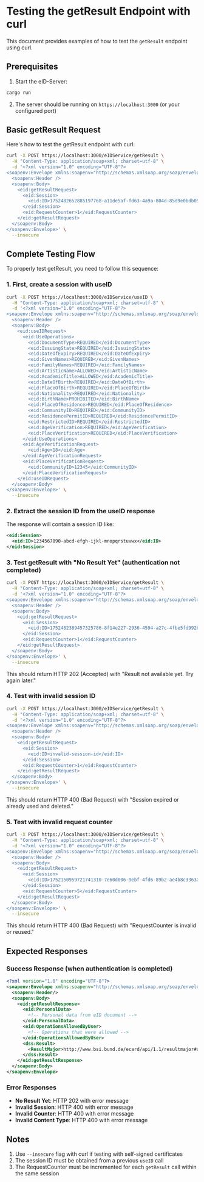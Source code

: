 # Testing the getResult Endpoint with curl

This document provides examples of how to test the `getResult` endpoint using curl.

## Prerequisites

1. Start the eID-Server:

```bash
cargo run
```

2. The server should be running on `https://localhost:3000` (or your configured port)

## Basic getResult Request

Here's how to test the getResult endpoint with curl:

```bash
curl -X POST https://localhost:3000/eIDService/getResult \
  -H "Content-Type: application/soap+xml; charset=utf-8" \
  -d '<?xml version="1.0" encoding="UTF-8"?>
<soapenv:Envelope xmlns:soapenv="http://schemas.xmlsoap.org/soap/envelope/" xmlns:eid="http://bsi.bund.de/eID/">
  <soapenv:Header />
  <soapenv:Body>
    <eid:getResultRequest>
      <eid:Session>
        <eid:ID>1752482652885197768-a11de5af-fd63-4a9a-804d-85d9e0bdb05e</eid:ID>
      </eid:Session>
      <eid:RequestCounter>1</eid:RequestCounter>
    </eid:getResultRequest>
  </soapenv:Body>
</soapenv:Envelope>' \
  --insecure
```

## Complete Testing Flow

To properly test getResult, you need to follow this sequence:

### 1. First, create a session with useID

```bash
curl -X POST https://localhost:3000/eIDService/useID \
  -H "Content-Type: application/soap+xml; charset=utf-8" \
  -d '<?xml version="1.0" encoding="UTF-8"?>
<soapenv:Envelope xmlns:soapenv="http://schemas.xmlsoap.org/soap/envelope/" xmlns:eid="http://bsi.bund.de/eID/">
  <soapenv:Header />
  <soapenv:Body>
    <eid:useIDRequest>
      <eid:UseOperations>
        <eid:DocumentType>REQUIRED</eid:DocumentType>
        <eid:IssuingState>REQUIRED</eid:IssuingState>
        <eid:DateOfExpiry>REQUIRED</eid:DateOfExpiry>
        <eid:GivenNames>REQUIRED</eid:GivenNames>
        <eid:FamilyNames>REQUIRED</eid:FamilyNames>
        <eid:ArtisticName>ALLOWED</eid:ArtisticName>
        <eid:AcademicTitle>ALLOWED</eid:AcademicTitle>
        <eid:DateOfBirth>REQUIRED</eid:DateOfBirth>
        <eid:PlaceOfBirth>REQUIRED</eid:PlaceOfBirth>
        <eid:Nationality>REQUIRED</eid:Nationality>
        <eid:BirthName>PROHIBITED</eid:BirthName>
        <eid:PlaceOfResidence>REQUIRED</eid:PlaceOfResidence>
        <eid:CommunityID>REQUIRED</eid:CommunityID>
        <eid:ResidencePermitID>REQUIRED</eid:ResidencePermitID>
        <eid:RestrictedID>REQUIRED</eid:RestrictedID>
        <eid:AgeVerification>REQUIRED</eid:AgeVerification>
        <eid:PlaceVerification>REQUIRED</eid:PlaceVerification>
      </eid:UseOperations>
      <eid:AgeVerificationRequest>
        <eid:Age>18</eid:Age>
      </eid:AgeVerificationRequest>
      <eid:PlaceVerificationRequest>
        <eid:CommunityID>12345</eid:CommunityID>
      </eid:PlaceVerificationRequest>
    </eid:useIDRequest>
  </soapenv:Body>
</soapenv:Envelope>' \
  --insecure
```

### 2. Extract the session ID from the useID response

The response will contain a session ID like:

```xml
<eid:Session>
  <eid:ID>1234567890-abcd-efgh-ijkl-mnopqrstuvwx</eid:ID>
</eid:Session>
```

### 3. Test getResult with "No Result Yet" (authentication not completed)

```bash
curl -X POST https://localhost:3000/eIDService/getResult \
  -H "Content-Type: application/soap+xml; charset=utf-8" \
  -d '<?xml version="1.0" encoding="UTF-8"?>
<soapenv:Envelope xmlns:soapenv="http://schemas.xmlsoap.org/soap/envelope/" xmlns:eid="http://bsi.bund.de/eID/">
  <soapenv:Header />
  <soapenv:Body>
    <eid:getResultRequest>
      <eid:Session>
        <eid:ID>1752482389457325786-8f14e227-2936-4594-a27c-4fbe5fd992b2</eid:ID>
      </eid:Session>
      <eid:RequestCounter>1</eid:RequestCounter>
    </eid:getResultRequest>
  </soapenv:Body>
</soapenv:Envelope>' \
  --insecure
```

This should return HTTP 202 (Accepted) with "Result not available yet. Try again later."

### 4. Test with invalid session ID

```bash
curl -X POST https://localhost:3000/eIDService/getResult \
  -H "Content-Type: application/soap+xml; charset=utf-8" \
  -d '<?xml version="1.0" encoding="UTF-8"?>
<soapenv:Envelope xmlns:soapenv="http://schemas.xmlsoap.org/soap/envelope/" xmlns:eid="http://bsi.bund.de/eID/">
  <soapenv:Header />
  <soapenv:Body>
    <eid:getResultRequest>
      <eid:Session>
        <eid:ID>invalid-session-id</eid:ID>
      </eid:Session>
      <eid:RequestCounter>1</eid:RequestCounter>
    </eid:getResultRequest>
  </soapenv:Body>
</soapenv:Envelope>' \
  --insecure
```

This should return HTTP 400 (Bad Request) with "Session expired or already used and deleted."

### 5. Test with invalid request counter

```bash
curl -X POST https://localhost:3000/eIDService/getResult \
  -H "Content-Type: application/soap+xml; charset=utf-8" \
  -d '<?xml version="1.0" encoding="UTF-8"?>
<soapenv:Envelope xmlns:soapenv="http://schemas.xmlsoap.org/soap/envelope/" xmlns:eid="http://bsi.bund.de/eID/">
  <soapenv:Header />
  <soapenv:Body>
    <eid:getResultRequest>
      <eid:Session>
        <eid:ID>1752150959721741310-7e60d006-9ebf-4fd6-89b2-ae4b8c3363ae</eid:ID>
      </eid:Session>
      <eid:RequestCounter>5</eid:RequestCounter>
    </eid:getResultRequest>
  </soapenv:Body>
</soapenv:Envelope>' \
  --insecure
```

This should return HTTP 400 (Bad Request) with "RequestCounter is invalid or reused."

## Expected Responses

### Success Response (when authentication is completed)

```xml
<?xml version="1.0" encoding="UTF-8"?>
<soapenv:Envelope xmlns:soapenv="http://schemas.xmlsoap.org/soap/envelope/" xmlns:eid="http://bsi.bund.de/eID/" xmlns:dss="urn:oasis:names:tc:dss:1.0:core:schema">
  <soapenv:Header/>
  <soapenv:Body>
    <eid:getResultResponse>
      <eid:PersonalData>
        <!-- Personal data from eID document -->
      </eid:PersonalData>
      <eid:OperationsAllowedByUser>
        <!-- Operations that were allowed -->
      </eid:OperationsAllowedByUser>
      <dss:Result>
        <ResultMajor>http://www.bsi.bund.de/ecard/api/1.1/resultmajor#ok</ResultMajor>
      </dss:Result>
    </eid:getResultResponse>
  </soapenv:Body>
</soapenv:Envelope>
```

### Error Responses

- **No Result Yet**: HTTP 202 with error message
- **Invalid Session**: HTTP 400 with error message
- **Invalid Counter**: HTTP 400 with error message
- **Invalid Content Type**: HTTP 400 with error message

## Notes

1. Use `--insecure` flag with curl if testing with self-signed certificates
2. The session ID must be obtained from a previous `useID` call
3. The RequestCounter must be incremented for each `getResult` call within the same session
